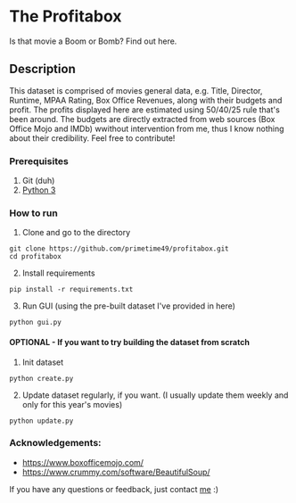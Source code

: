 # The Profitabox
Is that movie a Boom or Bomb? Find out here.

## Description
This dataset is comprised of movies general data, e.g. Title, Director, Runtime, MPAA Rating, Box Office Revenues, along with their budgets and profit. The profits displayed here are estimated using 50/40/25 rule that's been around. The budgets are directly extracted from web sources (Box Office Mojo and IMDb) wwithout intervention from me, thus I know nothing about their credibility. Feel free to contribute!

### Prerequisites
1. Git (duh)
2. [Python 3](https://https://www.python.org/downloads/)

### How to run
1. Clone and go to the directory
```
git clone https://github.com/primetime49/profitabox.git
cd profitabox
```
2. Install requirements
```
pip install -r requirements.txt
```
3. Run GUI (using the pre-built dataset I've provided in here)
```
python gui.py
```

#### OPTIONAL - If you want to try building the dataset from scratch
1. Init dataset
```
python create.py
```
2. Update dataset regularly, if you want. (I usually update them weekly and only for this year's movies)
```
python update.py
```

### Acknowledgements:
- https://www.boxofficemojo.com/
- https://www.crummy.com/software/BeautifulSoup/

If you have any questions or feedback, just contact [me](mailto:adityo.anggraito@gmail.com) :)
